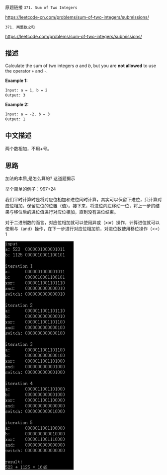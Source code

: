 原题链接
`371. Sum of Two Integers`

<https://leetcode-cn.com/problems/sum-of-two-integers/submissions/>

`371. 两整数之和`

<https://leetcode.com/problems/sum-of-two-integers/submissions/>

## 描述

Calculate the sum of two integers *a* and *b*, but you are **not allowed** to use the operator `+` and `-`.

**Example 1:**

```
Input: a = 1, b = 2
Output: 3
```

**Example 2:**

```
Input: a = -2, b = 3
Output: 1
```

##  中文描述

两个数相加，不用+号。

## 思路

加法的本质,是怎么算的? 这道题揭示

举个简单的例子：997+24

我们平时计算时是将对应位相加和进位同时计算，其实可以保留下进位，只计算对应位相加，保留进位的位置（值）。接下来，将进位向左移动一位，将上一步的结果与移位后的进位值进行对应位相加，直到没有进位结束。

对于二进制数的而言，对应位相加就可以使用异或（xor）操作，计算进位就可以使用与（and）操作，在下一步进行对应位相加前，对进位数使用移位操作（<<）1

![image-20190417104135180](assets/image-20190417104135180.png)